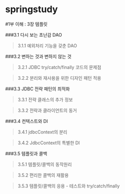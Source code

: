 

springstudy
===========

#1부 이해 : 3장 템플릿

###3.1 다시 보는 초난감 DAO

>3.1.1 예외처리 기능을 갖춘 DAO

###3.2 변하는 것과 변하지 않는 것

>3.2.1 JDBC try/catch/finally 코드의 문제점

>3.2.2 분리와 재사용을 위한 디자인 패턴 적용

###3.3 JDBC 전략 패턴의 최적화

>3.3.1 전략 클래스의 추가 정보

>3.3.2 전략과 클라이언트의 동거

###3.4 컨텍스트와 DI

>3.4.1 jdbcContext의 분리

>3.4.2 JdbcContext의 특별한 DI

###3.5 템플릿과 콜백

>3.5.1 템플릿/콜백의 동작원리

>3.5.2 편리한 콜백의 재활용

>3.5.3 템플릿/콜백의 응용 - 테스트와 try/catch/finally
